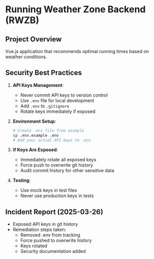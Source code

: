 # Running Weather Zone Backend (RWZB)

## Project Overview
Vue.js application that recommends optimal running times based on weather conditions.

## Security Best Practices

1. **API Keys Management**:
   - Never commit API keys to version control
   - Use `.env` file for local development
   - Add `.env` to `.gitignore`
   - Rotate keys immediately if exposed

2. **Environment Setup**:
   ```bash
   # Create .env file from example
   cp .env.example .env
   # Add your actual API keys to .env
   ```

3. **If Keys Are Exposed**:
   - Immediately rotate all exposed keys
   - Force push to overwrite git history
   - Audit commit history for other sensitive data

4. **Testing**:
   - Use mock keys in test files
   - Never use production keys in tests

## Incident Report (2025-03-26)
- Exposed API keys in git history
- Remediation steps taken:
  - Removed .env from tracking
  - Force pushed to overwrite history
  - Keys rotated
  - Security documentation added
